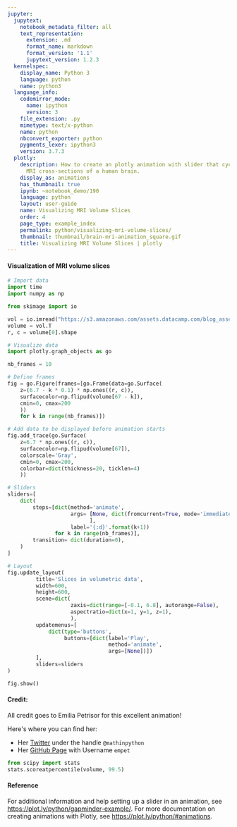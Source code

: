 ```yaml
---
jupyter:
  jupytext:
    notebook_metadata_filter: all
    text_representation:
      extension: .md
      format_name: markdown
      format_version: '1.1'
      jupytext_version: 1.2.3
  kernelspec:
    display_name: Python 3
    language: python
    name: python3
  language_info:
    codemirror_mode:
      name: ipython
      version: 3
    file_extension: .py
    mimetype: text/x-python
    name: python
    nbconvert_exporter: python
    pygments_lexer: ipython3
    version: 3.7.3
  plotly:
    description: How to create an plotly animation with slider that cycles through
      MRI cross-sections of a human brain.
    display_as: animations
    has_thumbnail: true
    ipynb: ~notebook_demo/190
    language: python
    layout: user-guide
    name: Visualizing MRI Volume Slices
    order: 4
    page_type: example_index
    permalink: python/visualizing-mri-volume-slices/
    thumbnail: thumbnail/brain-mri-animation_square.gif
    title: Visualizing MRI Volume Slices | plotly
---
```


#### Visualization of MRI volume slices

```python
# Import data
import time
import numpy as np

from skimage import io

vol = io.imread("https://s3.amazonaws.com/assets.datacamp.com/blog_assets/attention-mri.tif")
volume = vol.T
r, c = volume[0].shape

# Visualize data
import plotly.graph_objects as go

nb_frames = 10

# Define frames
fig = go.Figure(frames=[go.Frame(data=go.Surface(
    z=(6.7 - k * 0.1) * np.ones((r, c)),
    surfacecolor=np.flipud(volume[67 - k]),
    cmin=0, cmax=200
    ))
    for k in range(nb_frames)])

# Add data to be displayed before animation starts
fig.add_trace(go.Surface(
    z=6.7 * np.ones((r, c)),
    surfacecolor=np.flipud(volume[67]),
    colorscale='Gray',
    cmin=0, cmax=200,
    colorbar=dict(thickness=20, ticklen=4)
    ))

# Sliders
sliders=[
    dict(
        steps=[dict(method='animate',
                    args= [None, dict(fromcurrent=True, mode='immediate', transition=dict(duration=0))
                          ],
                    label='{:d}'.format(k+1)) 
               for k in range(nb_frames)],
        transition= dict(duration=0),
    )
]

# Layout
fig.update_layout(
         title='Slices in volumetric data',
         width=600,
         height=600,
         scene=dict(
                    zaxis=dict(range=[-0.1, 6.8], autorange=False),
                    aspectratio=dict(x=1, y=1, z=1),
                    ),
         updatemenus=[
             dict(type='buttons',
                  buttons=[dict(label='Play',
                                method='animate',
                                args=[None])])
         ],
         sliders=sliders
)

fig.show()
```

#### Credit:
All credit goes to Emilia Petrisor for this excellent animation!

Here's where you can find her:
- Her [Twitter](https://twitter.com/mathinpython) under the handle `@mathinpython`
- Her [GitHub Page](https://github.com/empet) with Username `empet`

```python
from scipy import stats
stats.scoreatpercentile(volume, 99.5)
```

#### Reference
For additional information and help setting up a slider in an animation, see https://plot.ly/python/gapminder-example/. For more documentation on creating animations with Plotly, see https://plot.ly/python/#animations.

